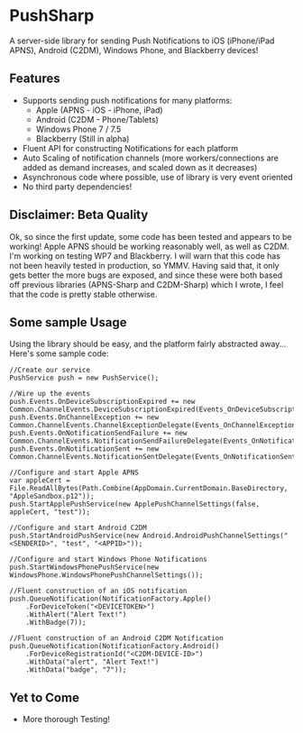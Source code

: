 PushSharp
=========

A server-side library for sending Push Notifications to iOS (iPhone/iPad APNS), Android (C2DM), Windows Phone, and Blackberry devices!

Features
--------
 - Supports sending push notifications for many platforms:
   - Apple (APNS - iOS - iPhone, iPad)
   - Android (C2DM - Phone/Tablets)
   - Windows Phone 7 / 7.5
   - Blackberry (Still in alpha)
 - Fluent API for constructing Notifications for each platform
 - Auto Scaling of notification channels (more workers/connections are added as demand increases, and scaled down as it decreases)
 - Asynchronous code where possible, use of library is very event oriented
 - No third party dependencies!


Disclaimer: Beta Quality
---------------------------------
Ok, so since the first update, some code has been tested and appears to be working!  Apple APNS should be working reasonably well, as well as C2DM.  I'm working on testing WP7 and Blackberry.
I will warn that this code has not been heavily tested in production, so YMMV.  Having said that, it only gets better the more bugs are exposed, and since these were both based off previous libraries (APNS-Sharp and C2DM-Sharp) which I wrote, I feel that the code is pretty stable otherwise.


Some sample Usage
-----------------

Using the library should be easy, and the platform fairly abstracted away... Here's some sample code:

	//Create our service	
	PushService push = new PushService();
  
	//Wire up the events
	push.Events.OnDeviceSubscriptionExpired += new Common.ChannelEvents.DeviceSubscriptionExpired(Events_OnDeviceSubscriptionExpired);
	push.Events.OnChannelException += new Common.ChannelEvents.ChannelExceptionDelegate(Events_OnChannelException);
	push.Events.OnNotificationSendFailure += new Common.ChannelEvents.NotificationSendFailureDelegate(Events_OnNotificationSendFailure);
	push.Events.OnNotificationSent += new Common.ChannelEvents.NotificationSentDelegate(Events_OnNotificationSent);
  
	//Configure and start Apple APNS
	var appleCert = File.ReadAllBytes(Path.Combine(AppDomain.CurrentDomain.BaseDirectory, "AppleSandbox.p12"));
	push.StartApplePushService(new ApplePushChannelSettings(false, appleCert, "test"));
  
	//Configure and start Android C2DM
	push.StartAndroidPushService(new Android.AndroidPushChannelSettings("<SENDERID>", "test", "<APPID>"));
  
	//Configure and start Windows Phone Notifications
	push.StartWindowsPhonePushService(new WindowsPhone.WindowsPhonePushChannelSettings());
  
	//Fluent construction of an iOS notification
	push.QueueNotification(NotificationFactory.Apple()
		.ForDeviceToken("<DEVICETOKEN>")
		.WithAlert("Alert Text!")
		.WithBadge(7));
  
	//Fluent construction of an Android C2DM Notification
	push.QueueNotification(NotificationFactory.Android()
		.ForDeviceRegistrationId("<C2DM-DEVICE-ID>")
		.WithData("alert", "Alert Text!")
		.WithData("badge", "7"));
	
	
Yet to Come
-----------
 - More thorough Testing!
 
